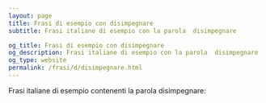 ```yaml
---
layout: page
title: Frasi di esempio con disimpegnare 
subtitle: Frasi italiane di esempio con la parola  disimpegnare

og_title: Frasi di esempio con disimpegnare 
og_description: Frasi italiane di esempio con la parola  disimpegnare
og_type: website
permalink: /frasi/d/disimpegnare.html
---
```


Frasi italiane di esempio contenenti la parola disimpegnare:


